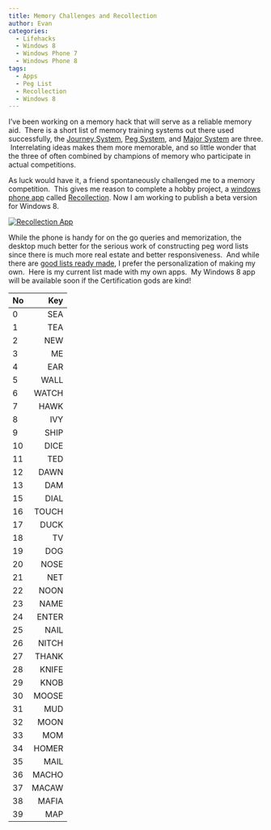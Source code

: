 ```yaml
---
title: Memory Challenges and Recollection
author: Evan
categories:
  - Lifehacks
  - Windows 8
  - Windows Phone 7
  - Windows Phone 8
tags:
  - Apps
  - Peg List
  - Recollection
  - Windows 8
---
```

 [1]: http://en.wikipedia.org/wiki/Journey_system
 [2]: http://en.wikipedia.org/wiki/Peg_system
 [3]: http://en.wikipedia.org/wiki/Mnemonic_major_system
 [4]: http://www.windowsphone.com/en-us/store/app/recollection/8de271b5-437c-4a26-b2cd-987148b4955b
 [5]: http://kindasimplesolutions.com/MajorSystem/
 [6]: http://www.rememberg.com/Peg-list-1000/
I&#8217;ve been working on a memory hack that will serve as a reliable memory aid.  There is a short list of memory training systems out there used successfully, the [Journey System][1], [Peg System][2], and [Major System][3] are three.  Interrelating ideas makes them more memorable, and so little wonder that the three of often combined by champions of memory who participate in actual competitions.

As luck would have it, a friend spontaneously challenged me to a memory competition.  This gives me reason to complete a hobby project, a [windows phone app][4] called [Recollection][5]. Now I am working to publish a beta version for Windows 8.


[![Recollection App](https:kindasimple.s3.amazonaws.com/wp-content/uploads/2013/02/Recollection-300x168.png "Recollection App")](https:kindasimple.s3.amazonaws.com/wp-content/uploads/2013/02/Recollection.png)

While the phone is handy for on the go queries and memorization, the desktop much better for the serious work of constructing peg word lists since there is much more real estate and better responsiveness.  And while there are [good lists ready made][6], I prefer the personalization of making my own.  Here is my current list made with my own apps.  My Windows 8 app will be available soon if the Certification gods are kind!

| No | Key |
|----|----:|
0|SEA
1|TEA
2|NEW
3|ME
4|EAR
5|WALL
6|WATCH
7|HAWK
8|IVY
9|SHIP
10|DICE
11|TED
12|DAWN
13|DAM
15|DIAL
16|TOUCH
17|DUCK
18|TV
19|DOG
20|NOSE
21|NET
22|NOON
23|NAME
24|ENTER
25|NAIL
26|NITCH
27|THANK
28|KNIFE
29|KNOB
30|MOOSE
31|MUD
32|MOON
33|MOM
34|HOMER
35|MAIL
36|MACHO
37|MACAW
38|MAFIA
39|MAP
